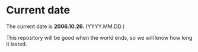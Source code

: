 # Current date

The current date is **2006.10.26.** (YYYY.MM.DD.)

This repository will be good when the world ends, so we will know how long it lasted.